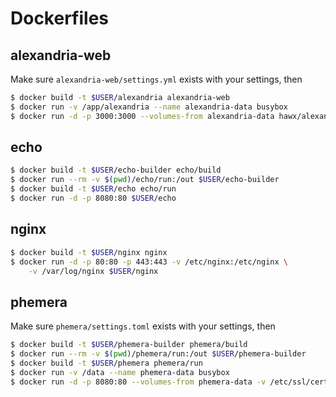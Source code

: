 # Dockerfiles

## alexandria-web

Make sure `alexandria-web/settings.yml` exists with your settings, then

``` bash
$ docker build -t $USER/alexandria alexandria-web
$ docker run -v /app/alexandria --name alexandria-data busybox
$ docker run -d -p 3000:3000 --volumes-from alexandria-data hawx/alexandria
```

## echo

``` bash
$ docker build -t $USER/echo-builder echo/build
$ docker run --rm -v $(pwd)/echo/run:/out $USER/echo-builder
$ docker build -t $USER/echo echo/run
$ docker run -d -p 8080:80 $USER/echo
```

## nginx

``` bash
$ docker build -t $USER/nginx nginx
$ docker run -d -p 80:80 -p 443:443 -v /etc/nginx:/etc/nginx \
    -v /var/log/nginx $USER/nginx
```

## phemera

Make sure `phemera/settings.toml` exists with your settings, then

``` bash
$ docker build -t $USER/phemera-builder phemera/build
$ docker run --rm -v $(pwd)/phemera/run:/out $USER/phemera-builder
$ docker build -t $USER/phemera phemera/run
$ docker run -v /data --name phemera-data busybox
$ docker run -d -p 8080:80 --volumes-from phemera-data -v /etc/ssl/certs:/etc/ssl/certs $USER/phemera
```
